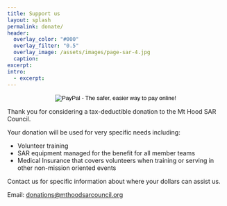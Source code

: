 ```yaml
---
title: Support us
layout: splash
permalink: donate/
header:
  overlay_color: "#000"
  overlay_filter: "0.5"
  overlay_image: /assets/images/page-sar-4.jpg
  caption:
excerpt:
intro: 
  - excerpt:
---
```

<center><form action="https://www.paypal.com/cgi-bin/webscr" method="post" target="_blank"><input name="cmd" type="hidden" value="_s-xclick" /> <input name="hosted_button_id" type="hidden" value="8LNCEQFQDE8W2" /> <input alt="PayPal - The safer, easier way to pay online!" name="submit" src="{{ 'assets/images/pp-button.svg' | relative_url }}" type="image" /> <img src="{{ 'assets/images/pp-button.svg' | relative_url }}" alt="Support via PayPal" width="1" height="1" border="0" /></form></center>

Thank you for considering a tax-deductible donation to the Mt Hood SAR Council.

Your donation will be used for very specific needs including:

- Volunteer training
- SAR equipment managed for the benefit for all member teams
- Medical Insurance that covers volunteers when training or serving in other non-mission oriented events

Contact us for specific information about where your dollars can assist us.

Email: [donations@mthoodsarcouncil.org](mailto:donations@mthoodsarcouncil.org)